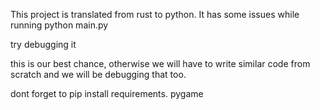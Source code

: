 This project is translated from rust to python. It has some issues while running 
  python main.py

try debugging it

this is our best chance, otherwise we will have to write similar code from scratch and we will be debugging that too.

dont forget to pip install requirements.
  pygame
